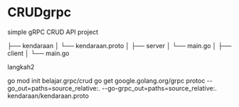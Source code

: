 # CRUDgrpc
simple gRPC CRUD API project

├── kendaraan
│   └── kendaraan.proto
│
├── server
│   └── main.go
│
├── client
│   └── main.go

langkah2

 go mod init belajar.grpc/crud
 go get google.golang.org/grpc
 protoc --go_out=paths=source_relative:. --go-grpc_out=paths=source_relative:. kendaraan/kendaraan.proto
 
 
